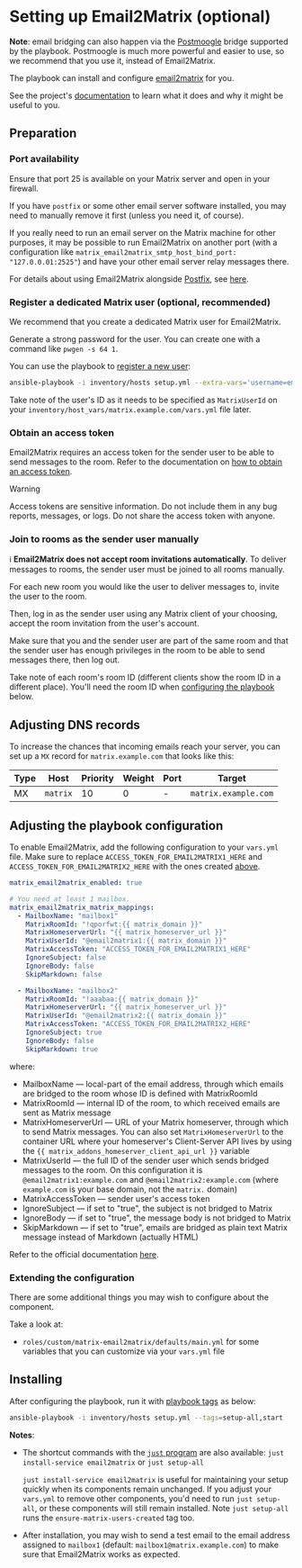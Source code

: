 # Setting up Email2Matrix (optional)

**Note**: email bridging can also happen via the [Postmoogle](configuring-playbook-bridge-postmoogle.md) bridge supported by the playbook. Postmoogle is much more powerful and easier to use, so we recommend that you use it, instead of Email2Matrix.

The playbook can install and configure [email2matrix](https://github.com/devture/email2matrix) for you.

See the project's [documentation](https://github.com/devture/email2matrix/blob/master/docs/README.md) to learn what it does and why it might be useful to you.

## Preparation

### Port availability

Ensure that port 25 is available on your Matrix server and open in your firewall.

If you have `postfix` or some other email server software installed, you may need to manually remove it first (unless you need it, of course).

If you really need to run an email server on the Matrix machine for other purposes, it may be possible to run Email2Matrix on another port (with a configuration like `matrix_email2matrix_smtp_host_bind_port: "127.0.0.01:2525"`) and have your other email server relay messages there.

For details about using Email2Matrix alongside [Postfix](http://www.postfix.org/), see [here](https://github.com/devture/email2matrix/blob/master/docs/setup_with_postfix.md).

### Register a dedicated Matrix user (optional, recommended)

We recommend that you create a dedicated Matrix user for Email2Matrix.

Generate a strong password for the user. You can create one with a command like `pwgen -s 64 1`.

You can use the playbook to [register a new user](registering-users.md):

```sh
ansible-playbook -i inventory/hosts setup.yml --extra-vars='username=email2matrix password=PASSWORD_FOR_THE_USER admin=no' --tags=register-user
```

Take note of the user's ID as it needs to be specified as `MatrixUserId` on your `inventory/host_vars/matrix.example.com/vars.yml` file later.

### Obtain an access token

Email2Matrix requires an access token for the sender user to be able to send messages to the room. Refer to the documentation on [how to obtain an access token](obtaining-access-tokens.md).

> [!WARNING]
> Access tokens are sensitive information. Do not include them in any bug reports, messages, or logs. Do not share the access token with anyone.

### Join to rooms as the sender user manually

ℹ️ **Email2Matrix does not accept room invitations automatically**. To deliver messages to rooms, the sender user must be joined to all rooms manually.

For each new room you would like the user to deliver messages to, invite the user to the room.

Then, log in as the sender user using any Matrix client of your choosing, accept the room invitation from the user's account.

Make sure that you and the sender user are part of the same room and that the sender user has enough privileges in the room to be able to send messages there, then log out.

Take note of each room's room ID (different clients show the room ID in a different place). You'll need the room ID when [configuring the playbook](#adjusting-the-playbook-configuration) below.

## Adjusting DNS records

To increase the chances that incoming emails reach your server, you can set up a `MX` record for `matrix.example.com` that looks like this:

| Type | Host     | Priority | Weight | Port | Target                             |
|------|----------|----------|--------|------|------------------------------------|
| MX   | `matrix` | 10       | 0      | -    | `matrix.example.com`               |

## Adjusting the playbook configuration

To enable Email2Matrix, add the following configuration to your `vars.yml` file. Make sure to replace `ACCESS_TOKEN_FOR_EMAIL2MATRIX1_HERE` and `ACCESS_TOKEN_FOR_EMAIL2MATRIX2_HERE` with the ones created [above](#obtain-an-access-token).

```yaml
matrix_email2matrix_enabled: true

# You need at least 1 mailbox.
matrix_email2matrix_matrix_mappings:
  - MailboxName: "mailbox1"
    MatrixRoomId: "!qporfwt:{{ matrix_domain }}"
    MatrixHomeserverUrl: "{{ matrix_homeserver_url }}"
    MatrixUserId: "@email2matrix1:{{ matrix_domain }}"
    MatrixAccessToken: "ACCESS_TOKEN_FOR_EMAIL2MATRIX1_HERE"
    IgnoreSubject: false
    IgnoreBody: false
    SkipMarkdown: false

  - MailboxName: "mailbox2"
    MatrixRoomId: "!aaabaa:{{ matrix_domain }}"
    MatrixHomeserverUrl: "{{ matrix_homeserver_url }}"
    MatrixUserId: "@email2matrix2:{{ matrix_domain }}"
    MatrixAccessToken: "ACCESS_TOKEN_FOR_EMAIL2MATRIX2_HERE"
    IgnoreSubject: true
    IgnoreBody: false
    SkipMarkdown: true
```

where:

* MailboxName — local-part of the email address, through which emails are bridged to the room whose ID is defined with MatrixRoomId
* MatrixRoomId — internal ID of the room, to which received emails are sent as Matrix message
* MatrixHomeserverUrl — URL of your Matrix homeserver, through which to send Matrix messages. You can also set `MatrixHomeserverUrl` to the container URL where your homeserver's Client-Server API lives by using the `{{ matrix_addons_homeserver_client_api_url }}` variable
* MatrixUserId — the full ID of the sender user which sends bridged messages to the room. On this configuration it is `@email2matrix1:example.com` and `@email2matrix2:example.com` (where `example.com` is your base domain, not the `matrix.` domain)
* MatrixAccessToken — sender user's access token
* IgnoreSubject — if set to "true", the subject is not bridged to Matrix
* IgnoreBody — if set to "true", the message body is not bridged to Matrix
* SkipMarkdown — if set to "true", emails are bridged as plain text Matrix message instead of Markdown (actually HTML)

Refer to the official documentation [here](https://github.com/devture/email2matrix/blob/master/docs/configuration.md).

### Extending the configuration

There are some additional things you may wish to configure about the component.

Take a look at:

- `roles/custom/matrix-email2matrix/defaults/main.yml` for some variables that you can customize via your `vars.yml` file

## Installing

After configuring the playbook, run it with [playbook tags](playbook-tags.md) as below:

<!-- NOTE: let this conservative command run (instead of install-all) to make it clear that failure of the command means something is clearly broken. -->
```sh
ansible-playbook -i inventory/hosts setup.yml --tags=setup-all,start
```

**Notes**:

- The shortcut commands with the [`just` program](just.md) are also available: `just install-service email2matrix` or `just setup-all`

  `just install-service email2matrix` is useful for maintaining your setup quickly when its components remain unchanged. If you adjust your `vars.yml` to remove other components, you'd need to run `just setup-all`, or these components will still remain installed. Note `just setup-all` runs the `ensure-matrix-users-created` tag too.

- After installation, you may wish to send a test email to the email address assigned to `mailbox1` (default: `mailbox1@matrix.example.com`) to make sure that Email2Matrix works as expected.
